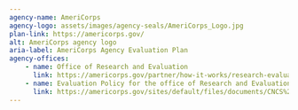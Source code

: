 ```yaml
---
agency-name: AmeriCorps
agency-logo: assets/images/agency-seals/AmeriCorps_Logo.jpg
plan-link: https://americorps.gov/
alt: AmeriCorps agency logo
aria-label: AmeriCorps Agency Evaluation Plan
agency-offices:
    - name: Office of Research and Evaluation
      link: https://americorps.gov/partner/how-it-works/research-evaluation
    - name: Evaluation Policy for the office of Research and Evaluation  
      link: https://americorps.gov/sites/default/files/documents/CNCS%20Strategic%20Evidence%20Plan%20FY2020_508.pdf
---
```







